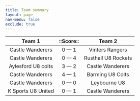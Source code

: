 ```yaml
---
title: Team summary
layout: page
nav-menu: false
exclude: true
---
```




|       Team 1       |  ::Score::  |       Team 2        |
|:------------------:|:-----------:|:-------------------:|
|  Castle Wanderers  | 0 &mdash; 1 |   Vinters Rangers   |
|  Castle Wanderers  | 0 &mdash; 4 | Rusthall U8 Rockets |
| Aylesford U8 colts | 3 &mdash; 2 |  Castle Wanderers   |
|  Castle Wanderers  | 4 &mdash; 1 |  Barming U8 Colts   |
|  Castle Wanderers  | 0 &mdash; 0 |    Leybourne U8     |
| K Sports U8 United | 0 &mdash; 1 |  Castle Wanderers   |

 <br /><br /><br />